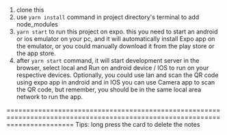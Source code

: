 1. clone this
2. use `yarn install` command in project directory's terminal to add node_modules
3. `yarn start` to run this project on expo. this you need to start an android or ios emulator on your pc, and it will automatically install Expo app on the emulator, or you could manually download it from the play store or the app store.
4. after `yarn start` command, it will start development server in the browser, select local and Run on android device / IOS to run on your respective devices. Optionally, you could use lan and scan the QR code using expo app in android and in IOS you can use Camera app to scan the QR code, but remember, you should be in the same local area network to run the app.


=============================================================================================================================
Tips: long press the card to delete the notes
